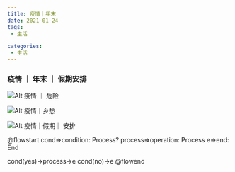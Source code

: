 ```yaml
---
title: 疫情｜年末  
date: 2021-01-24  
tags:
 - 生活  

categories: 
 - 生活
---
```


<!-- more --->

### 疫情 ｜ 年末 ｜ 假期安排  
![Alt 疫情 ｜ 危险](/../../../../xiangchou01.png)

![Alt 疫情｜乡愁](/../../../public/xiangchou01.png)

![Alt 疫情｜假期｜ 安排](../../../../xiangchou01.png)



@flowstart
cond=>condition: Process?
process=>operation: Process
e=>end: End

cond(yes)->process->e
cond(no)->e
@flowend
